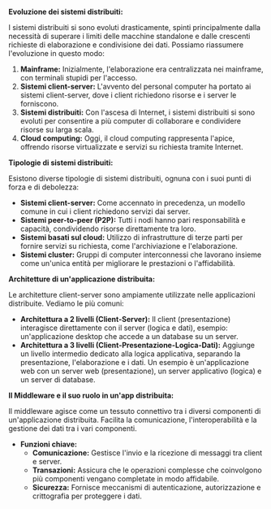 **Evoluzione dei sistemi distribuiti:**

  
I sistemi distribuiti si sono evoluti drasticamente, spinti principalmente dalla necessità di superare i limiti delle macchine standalone e dalle crescenti richieste di elaborazione e condivisione dei dati. Possiamo riassumere l'evoluzione in questo modo:

  

1. **Mainframe:** Inizialmente, l'elaborazione era centralizzata nei mainframe, con terminali stupidi per l'accesso.
2. **Sistemi client-server:** L'avvento del personal computer ha portato ai sistemi client-server, dove i client richiedono risorse e i server le forniscono.
3. **Sistemi distribuiti:** Con l'ascesa di Internet, i sistemi distribuiti si sono evoluti per consentire a più computer di collaborare e condividere risorse su larga scala.
4. **Cloud computing:** Oggi, il cloud computing rappresenta l'apice, offrendo risorse virtualizzate e servizi su richiesta tramite Internet.

  

**Tipologie di sistemi distribuiti:**

  

Esistono diverse tipologie di sistemi distribuiti, ognuna con i suoi punti di forza e di debolezza:

  

- **Sistemi client-server:** Come accennato in precedenza, un modello comune in cui i client richiedono servizi dai server.
- **Sistemi peer-to-peer (P2P):** Tutti i nodi hanno pari responsabilità e capacità, condividendo risorse direttamente tra loro.
- **Sistemi basati sul cloud:** Utilizzo di infrastrutture di terze parti per fornire servizi su richiesta, come l'archiviazione e l'elaborazione.
- **Sistemi cluster:** Gruppi di computer interconnessi che lavorano insieme come un'unica entità per migliorare le prestazioni o l'affidabilità.

  

**Architetture di un'applicazione distribuita:**

  

Le architetture client-server sono ampiamente utilizzate nelle applicazioni distribuite. Vediamo le più comuni:

  

- **Architettura a 2 livelli (Client-Server):** Il client (presentazione) interagisce direttamente con il server (logica e dati), esempio: un'applicazione desktop che accede a un database su un server.
- **Architettura a 3 livelli (Client-Presentazione-Logica-Dati):** Aggiunge un livello intermedio dedicato alla logica applicativa, separando la presentazione, l'elaborazione e i dati. Un esempio è un'applicazione web con un server web (presentazione), un server applicativo (logica) e un server di database.

  

**Il Middleware e il suo ruolo in un'app distribuita:**

  

Il middleware agisce come un tessuto connettivo tra i diversi componenti di un'applicazione distribuita. Facilita la comunicazione, l'interoperabilità e la gestione dei dati tra i vari componenti.

  

- **Funzioni chiave:**
    - **Comunicazione:** Gestisce l'invio e la ricezione di messaggi tra client e server.
    - **Transazioni:** Assicura che le operazioni complesse che coinvolgono più componenti vengano completate in modo affidabile.
    - **Sicurezza:** Fornisce meccanismi di autenticazione, autorizzazione e crittografia per proteggere i dati.